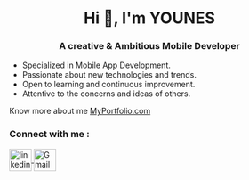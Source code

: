 <!--
### Hi there 👋
-->


<h1 align="center">Hi 👋, I'm YOUNES</h1>

<h3 align="center">A creative & Ambitious Mobile Developer</h3>
      
<p></p>

- Specialized in Mobile App Development.
- Passionate about new technologies and trends.
- Open to learning and continuous improvement.
- Attentive to the concerns and ideas of others.

<p></p>
<p></p>

Know more about me [MyPortfolio.com](https://lahsineyounes.github.io/YL/)
<p></p>


<h3 style="text-align: left;">Connect with me :</h3>
<p style="text-align: left;">
  <a href="https://www.linkedin.com/in/lahsine-younes/" target="_blank">
    <img src="https://cdn.worldvectorlogo.com/logos/linkedin-icon-3.svg" alt="linkedin" height="40" width="40" style="vertical-align: middle;">
  </a>
  <a href="mailto:lahsine.younes@gmail.com" target="_blank">
    <img src="https://cdn.worldvectorlogo.com/logos/official-gmail-icon-2020-.svg" alt="Gmail" height="40" width="40" style="vertical-align: middle;">
  </a>
</p>
